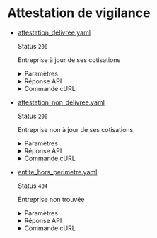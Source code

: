 # Attestation de vigilance
* [attestation_delivree.yaml](attestation_delivree.yaml)

  Status `200`

  Entreprise à jour de ses cotisations

  <details><summary>Paramètres</summary>
  <p>

  ```json
  {
    "siren": "000000001"
  }
  ```

  </p>
  </details>

  <details><summary>Réponse API</summary>
  <p>

  ```json
  {
    "data": {
      "document_url": "https://storage.entreprise.api.gouv.fr/url-de-telechargement-attestation-vigilance.pdf",
      "document_url_expires_in": 86400,
      "date_debut_validite": "2023-01-31",
      "date_fin_validite": "2023-07-31",
      "code_securite": "YAB458G1B2T8IZW",
      "entity_status": {
        "code": "ok",
        "libelle": "Attestation délivrée par l'Urssaf",
        "description": "La délivrance de l'attestation de vigilance a été validée par l'Urssaf. L'attestation est délivrée lorsque l'entité est à jour de ses cotisations et contributions, ou bien dans le cas de situations spécifiques détaillées dans la documentation métier."
      }
    },
    "links": {
    },
    "meta": {
    }
  }
  ```

  </p>
  </details>

  <details><summary>Commande cURL</summary>
  <p>

  ```bash
  curl -H "Authorization: Bearer $token" \
    -G -d 'recipient=10000001700010' -d 'context=Contexte+de+la+requ%C3%AAte' -d 'object=Objet+de+la+requ%C3%AAte' \
    --url "https://staging.entreprise.api.gouv.fr/v4/urssaf/unites_legales/000000001/attestation_vigilance"
  ```

  </p>
  </details>
* [attestation_non_delivree.yaml](attestation_non_delivree.yaml)

  Status `200`

  Entreprise non à jour de ses cotisations

  <details><summary>Paramètres</summary>
  <p>

  ```json
  {
    "siren": "000000002"
  }
  ```

  </p>
  </details>

  <details><summary>Réponse API</summary>
  <p>

  ```json
  {
    "data": {
      "document_url": null,
      "document_url_expires_in": null,
      "date_debut_validite": null,
      "date_fin_validite": null,
      "code_securite": null,
      "entity_status": {
        "code": "refus_de_delivrance",
        "libelle": "Délivrance de l'attestation refusée par l'Urssaf",
        "description": "La délivrance de l'attestation de vigilance a été refusée par l'Urssaf car l'entité n'est pas à jour de ses cotisations sociales."
      }
    },
    "links": {
    },
    "meta": {
    }
  }
  ```

  </p>
  </details>

  <details><summary>Commande cURL</summary>
  <p>

  ```bash
  curl -H "Authorization: Bearer $token" \
    -G -d 'recipient=10000001700010' -d 'context=Contexte+de+la+requ%C3%AAte' -d 'object=Objet+de+la+requ%C3%AAte' \
    --url "https://staging.entreprise.api.gouv.fr/v4/urssaf/unites_legales/000000002/attestation_vigilance"
  ```

  </p>
  </details>
* [entite_hors_perimetre.yaml](entite_hors_perimetre.yaml)

  Status `404`

  Entreprise non trouvée

  <details><summary>Paramètres</summary>
  <p>

  ```json
  {
    "siren": "440752244"
  }
  ```

  </p>
  </details>

  <details><summary>Réponse API</summary>
  <p>

  ```json
  {
    "errors": [
      {
        "code": "04003",
        "title": "Entité non trouvée",
        "detail": "Le siret ou siren indiqué n'existe pas, n'est pas connu ou ne comporte aucune information pour cet appel",
        "meta": {
          "provider": "ACOSS",
          "provider_errors": [
            {
              "code": "FUNC517",
              "message": "Le Siren est inconnu",
              "description": "Le siren est inconnu du SI Attestations, radié ou hors périmètre"
            }
          ]
        }
      }
    ]
  }
  ```

  </p>
  </details>

  <details><summary>Commande cURL</summary>
  <p>

  ```bash
  curl -H "Authorization: Bearer $token" \
    -G -d 'recipient=10000001700010' -d 'context=Contexte+de+la+requ%C3%AAte' -d 'object=Objet+de+la+requ%C3%AAte' \
    --url "https://staging.entreprise.api.gouv.fr/v4/urssaf/unites_legales/440752244/attestation_vigilance"
  ```

  </p>
  </details>
